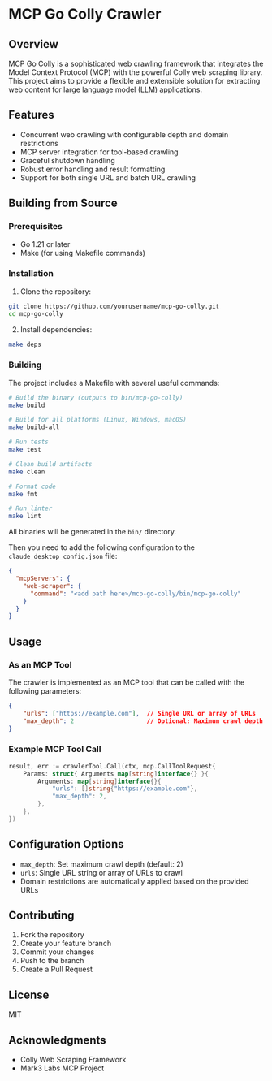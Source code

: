 # MCP Go Colly Crawler

## Overview
MCP Go Colly is a sophisticated web crawling framework that integrates the Model Context Protocol (MCP) with the powerful Colly web scraping library. This project aims to provide a flexible and extensible solution for extracting web content for large language model (LLM) applications.

## Features
- Concurrent web crawling with configurable depth and domain restrictions
- MCP server integration for tool-based crawling
- Graceful shutdown handling
- Robust error handling and result formatting
- Support for both single URL and batch URL crawling

## Building from Source

### Prerequisites
- Go 1.21 or later
- Make (for using Makefile commands)

### Installation

1. Clone the repository:
```bash
git clone https://github.com/yourusername/mcp-go-colly.git
cd mcp-go-colly
```

2. Install dependencies:
```bash
make deps
```

### Building

The project includes a Makefile with several useful commands:

```bash
# Build the binary (outputs to bin/mcp-go-colly)
make build

# Build for all platforms (Linux, Windows, macOS)
make build-all

# Run tests
make test

# Clean build artifacts
make clean

# Format code
make fmt

# Run linter
make lint
```

All binaries will be generated in the `bin/` directory.

Then you need to add the following configuration to the `claude_desktop_config.json` file:

```json
{
  "mcpServers": {
    "web-scraper": {
      "command": "<add path here>/mcp-go-colly/bin/mcp-go-colly"
    }
  }
}
```

## Usage

### As an MCP Tool

The crawler is implemented as an MCP tool that can be called with the following parameters:

```json
{
    "urls": ["https://example.com"],  // Single URL or array of URLs
    "max_depth": 2                    // Optional: Maximum crawl depth (default: 2)
}
```

### Example MCP Tool Call

```go
result, err := crawlerTool.Call(ctx, mcp.CallToolRequest{
    Params: struct{ Arguments map[string]interface{} }{
        Arguments: map[string]interface{}{
            "urls": []string{"https://example.com"},
            "max_depth": 2,
        },
    },
})
```

## Configuration Options
- `max_depth`: Set maximum crawl depth (default: 2)
- `urls`: Single URL string or array of URLs to crawl
- Domain restrictions are automatically applied based on the provided URLs

## Contributing
1. Fork the repository
2. Create your feature branch
3. Commit your changes
4. Push to the branch
5. Create a Pull Request

## License
MIT

## Acknowledgments
- Colly Web Scraping Framework
- Mark3 Labs MCP Project
